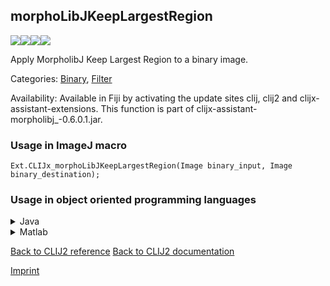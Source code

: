 ## morphoLibJKeepLargestRegion
<img src="images/mini_empty_logo.png"/><img src="images/mini_empty_logo.png"/><img src="images/mini_clijx_logo.png"/><img src="images/mini_empty_logo.png"/>

Apply MorpholibJ Keep Largest Region to a binary image.

Categories: [Binary](https://clij.github.io/clij2-docs/reference__binary), [Filter](https://clij.github.io/clij2-docs/reference__filter)

Availability: Available in Fiji by activating the update sites clij, clij2 and clijx-assistant-extensions.
This function is part of clijx-assistant-morpholibj_-0.6.0.1.jar.

### Usage in ImageJ macro
```
Ext.CLIJx_morphoLibJKeepLargestRegion(Image binary_input, Image binary_destination);
```


### Usage in object oriented programming languages



<details>

<summary>
Java
</summary>
<pre class="highlight">// init CLIJ and GPU
import net.haesleinhuepf.clijx.CLIJx;
import net.haesleinhuepf.clij.clearcl.ClearCLBuffer;
CLIJx clijx = CLIJx.getInstance();

// get input parameters
ClearCLBuffer binary_input = clijx.push(binary_inputImagePlus);
binary_destination = clijx.create(binary_input);
</pre>

<pre class="highlight">
// Execute operation on GPU
clijx.morphoLibJKeepLargestRegion(binary_input, binary_destination);
</pre>

<pre class="highlight">
// show result
binary_destinationImagePlus = clijx.pull(binary_destination);
binary_destinationImagePlus.show();

// cleanup memory on GPU
clijx.release(binary_input);
clijx.release(binary_destination);
</pre>

</details>



<details>

<summary>
Matlab
</summary>
<pre class="highlight">% init CLIJ and GPU
clijx = init_clatlabx();

% get input parameters
binary_input = clijx.pushMat(binary_input_matrix);
binary_destination = clijx.create(binary_input);
</pre>

<pre class="highlight">
% Execute operation on GPU
clijx.morphoLibJKeepLargestRegion(binary_input, binary_destination);
</pre>

<pre class="highlight">
% show result
binary_destination = clijx.pullMat(binary_destination)

% cleanup memory on GPU
clijx.release(binary_input);
clijx.release(binary_destination);
</pre>

</details>



[Back to CLIJ2 reference](https://clij.github.io/clij2-docs/reference)
[Back to CLIJ2 documentation](https://clij.github.io/clij2-docs)

[Imprint](https://clij.github.io/imprint)

